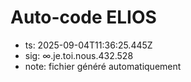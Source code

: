 # Auto-code ELIOS
- ts: 2025-09-04T11:36:25.445Z
- sig: ∞.je.toi.nous.432.528
- note: fichier généré automatiquement